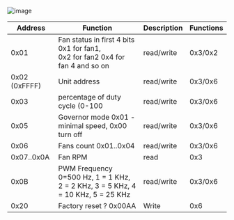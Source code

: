 ![image](https://github.com/AlexMKX/modbus/assets/25821291/2e6b856d-71ac-47a4-b2e5-afd3b6eab85e)

| Address       | Function                                                                           | Description | Functions |
|---------------|------------------------------------------------------------------------------------|-------------|-----------|
| 0x01          | Fan status in first 4 bits 0x1 for fan1, <br/>0x2 for fan2 0x4 for fan 4 and so on | read/write  | 0x3/0x2   |
| 0x02 (0xFFFF) | Unit address                                                                       | read/write  | 0x3/0x6   |
| 0x03          | percentage of duty cycle (0-100                                                    | read/write  | 0x3/0x6   |
| 0x05          | Governor mode 0x01 - minimal speed, 0x00 turn off                                  | read/write  | 0x3/0x6   |
| 0x06          | Fans count 0x01..0x04                                                              | read/write  | 0x3/0x6   |
| 0x07..0x0A    | Fan RPM                                                                            | read        | 0x3       |
| 0x0B          | PWM Frequency 0=500 Hz, 1 = 1 KHz, 2 = 2 KHz, 3 = 5 KHz, 4 = 10 KHz, 5 = 25 KHz    | read/write  | 0x3/0x6   |
| 0x20          | Factory reset ? 0x00AA                                                             | Write       | 0x6       |

